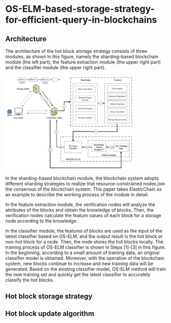 # OS-ELM-based-storage-strategy-for-efficient-query-in-blockchains

## Architecture

The architecture of the hot block storage strategy consists of three modules, as shown in this figure, namely the sharding-based blockchain module (the left part); the feature extraction module (the upper right part) and the classifier module (the upper right part).

<img src="https://github.com/jiadayu123/OS-ELM-based-storage-strategy-for-efficient-query-in-blockchains/blob/master/figs/f1.png" width="400px">

In the sharding-based blockchain module, the blockchain system adopts different sharding strategies to realize that resource-constrained nodes join the consensus of the blockchain system. This paper takes ElasticChain as an example to describe the working process of the module in detail. 

In the feature extraction module, the verification nodes will analyze the attributes of the blocks and obtain the knowledge of blocks. Then, the verification nodes calculate the feature values of each block for a storage node according to the knowledge. 

In the classifier module, the features of blocks are used as the input of the latest classifier based on OS-ELM, and the output result is the hot block or non-hot block for a node. Then, the node stores the hot blocks locally. The training process of OS-ELM classifier is shown in Steps [1]-[3] in this figure. In the beginning, according to a small amount of training data, an original classifier model is obtained. Moreover, with the operation of the blockchain system, new blocks continue to increase and new training data will be generated. Based on the existing classifier model, OS-ELM method will train the new training set and quickly get the latest classifier to accurately classify the hot blocks.

## Hot block storage strategy




## Hot block update algorithm



